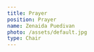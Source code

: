 ```yaml
---
title: Prayer
position: Prayer
name: Zenaida Puedivan
photo: /assets/default.jpg
type: Chair
---
```

